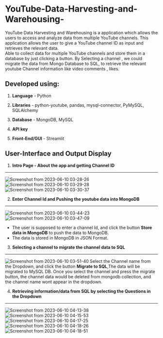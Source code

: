 # YouTube-Data-Harvesting-and-Warehousing-

YouTube Data Harvesting and Warehousing is a application which allows the users to access and analyze data from multiple YouTube channels. This application allows the user to give a YouTube channel ID as input and retrieves the relevant data.  
Able to collect data for multiple YouTube channels and store them in a database by just clicking a button. By Selecting a channel , we could migrate the data from Mongo Database to SQL, to retrieve the relevant youtube Channel information like video comments , likes.

**Developed using:**
------------
1. **Language** - Python

2. **Libraries** - python-youtube, pandas, mysql-connector, PyMySQL, SQLAlchemy

3. **Database** - MongoDB, MySQL

4. **API key**

5. **Front-End/GUI** - Streamlit


**User-Interface and Output Display**
------------
1. **Intro Page - About the app and getting Channel ID**
------------
![Screenshot from 2023-06-10 03-28-26](https://github.com/meetarthi/YouTube-Data-Harvesting-and-Warehousing-/assets/112666126/1132fe20-ee4d-4e09-9eed-b3e20d3caed1)
![Screenshot from 2023-06-10 03-29-28](https://github.com/meetarthi/YouTube-Data-Harvesting-and-Warehousing-/assets/112666126/533616ea-bdcf-4409-93d3-345f76fddf24)
![Screenshot from 2023-06-10 03-30-37](https://github.com/meetarthi/YouTube-Data-Harvesting-and-Warehousing-/assets/112666126/af9952d2-3417-45a3-90d8-81d8ae7e1f0b)


2. **Enter Channel Id and Pushing the youtube data into MongoDB**
------------
![Screenshot from 2023-06-10 03-44-23](https://github.com/meetarthi/YouTube-Data-Harvesting-and-Warehousing-/assets/112666126/ef3a4d9b-36e3-46d3-923e-8c603951c33a)
![Screenshot from 2023-06-10 03-47-09](https://github.com/meetarthi/YouTube-Data-Harvesting-and-Warehousing-/assets/112666126/53b5ac0d-c26d-45a8-becd-d528011e293a)
- The user is supposed to enter a channel Id, and click the button **Store data in MongoDB** to push the data to MongoDB.
- The data is stored in MongoDB in JSON Format.


3. **Selecting a channel to migrate the channel data to SQL**
------------
![Screenshot from 2023-06-10 03-51-40](https://github.com/meetarthi/YouTube-Data-Harvesting-and-Warehousing-/assets/112666126/ee8df0ce-045e-4c9a-a6db-75a82679a822)
Select the Channel name from the Dropdown, and click the button **Migrate to SQL**,The data will be migrated to MySQL DB.
Once you select the channel and press the migrate button, the channel data would be deleted from mongodb collection, and the channel name wont appear in the dropdown.

4. **Retrieving information/data from SQL by selecting the Questions in the Dropdown**
------------
![Screenshot from 2023-06-10 04-13-38](https://github.com/meetarthi/YouTube-Data-Harvesting-and-Warehousing-/assets/112666126/ee523083-0938-448b-b044-067487d431c8)
![Screenshot from 2023-06-10 04-15-53](https://github.com/meetarthi/YouTube-Data-Harvesting-and-Warehousing-/assets/112666126/6471e9e8-a36a-4011-9d03-1d16fd92e234)
![Screenshot from 2023-06-10 04-17-25](https://github.com/meetarthi/YouTube-Data-Harvesting-and-Warehousing-/assets/112666126/d710a5d9-4754-476c-a348-6a4a245bb05c)
![Screenshot from 2023-06-10 04-18-26](https://github.com/meetarthi/YouTube-Data-Harvesting-and-Warehousing-/assets/112666126/f1279511-5a5c-457b-988d-b5ae6ed7199e)
![Screenshot from 2023-06-10 04-18-51](https://github.com/meetarthi/YouTube-Data-Harvesting-and-Warehousing-/assets/112666126/359dc89f-8a50-4e0b-9095-52a14d2cdbe2)





